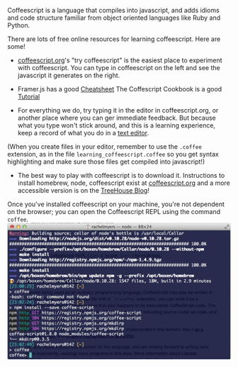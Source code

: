 Coffeescript is a language that compiles into javascript, and adds idioms and code structure familiar from object oriented languages like Ruby and Python.

There are lots of free online resources for learning coffeescript. Here are some!
- [coffeescript.org](coffescript.org)'s "try coffeescript" is the easiest place to experiment with coffeescript.
You can type in coffeescript on the left and see the javascript it generates on the right.

- Framer.js has a good [Cheatsheet](http://framerjs.com/learn.html#coffeescript)
The Coffescript Cookbook is a good [Tutorial](http://coffeescriptcookbook.com/chapters/regular_expressions/replacing-substrings)

- For everything we do, try typing it in the editor in coffeescript.org, or another place where you can ger immediate feedback. But because what you type won't stick around, and this is a learning experience, keep a record of what you do in a [text editor](https://atom.io/).

(When you create files in your editor, remember to use the `.coffee` extension, as in the file `learning_coffeescript.coffee` so you get syntax highlighting and make sure those files get compiled into javascript!)

- The best way to play with coffeescript is to download it. Instructions to install homebrew, node, coffeescript exist at [coffeescript.org](http://coffeescript.org/) and a more accessible version is on the [TreeHouse Blog](http://blog.teamtreehouse.com/the-absolute-beginners-guide-to-coffeescript)!

Once you've installed coffeescript on your machine, you're not dependent on the browser; you can open the Coffeescript REPL using the command `coffee`.
!["screenshot of installing coffeescript"](images/installing_coffeescript.png)
